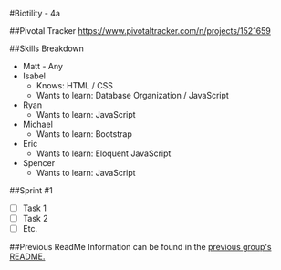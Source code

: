 #Biotility - 4a

##Pivotal Tracker
https://www.pivotaltracker.com/n/projects/1521659

##Skills Breakdown

- Matt - Any
- Isabel
  - Knows: HTML / CSS 
  - Wants to learn: Database Organization / JavaScript
- Ryan
  - Wants to learn: JavaScript
- Michael
  - Wants to learn: Bootstrap
- Eric
  - Wants to learn: Eloquent JavaScript 
- Spencer 
  - Wants to learn: JavaScript

##Sprint #1
- [ ] Task 1
- [ ] Task 2
- [ ] Etc.

##Previous ReadMe
Information can be found in the [previous group's README.](https://github.com/4aSoftwareEngineering/Biotility/blob/master/README.old.md)
